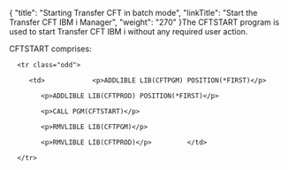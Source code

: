 {
    "title": "Starting Transfer CFT in batch mode",
    "linkTitle": "Start the Transfer CFT IBM i Manager",
    "weight": "270"
}The CFTSTART program is used to start Transfer CFT IBM i without any required user action.

CFTSTART comprises:

<table data-cellspacing="0">
   <tbody>
      <tr class="odd">
         <td>            <p>ADDLIBLE LIB(CFTPGM) POSITION(*FIRST)</p>
            <p>ADDLIBLE LIB(CFTPROD) POSITION(*FIRST)</p>
            <p>CALL PGM(CFTSTART)</p>
            <p>RMVLIBLE LIB(CFTPGM)</p>
            <p>RMVLIBLE LIB(CFTPROD)</p>         </td>
      </tr>
   </tbody>
</table>
